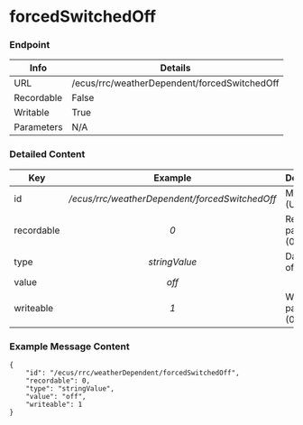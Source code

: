 # forcedSwitchedOff



### Endpoint

| Info  | Details |
| ------------- | ------------- |
| URL   | /ecus/rrc/weatherDependent/forcedSwitchedOff   |
| Recordable   | False   |
| Writable   | True   |
| Parameters  | N/A |

### Detailed Content

|  Key  | Example | Description |
| ------------- | :------: | ------------------------------ |
|  id | _/ecus/rrc/weatherDependent/forcedSwitchedOff_ | Message ID (URL) |
|  recordable | _0_ | Recordable parameter (0=No) |
|  type | _stringValue_ | Data type of value |
|  value | _off_ |  |
|  writeable | _1_ | Writable parameter (0=No) |



### Example Message Content
```
{
    "id": "/ecus/rrc/weatherDependent/forcedSwitchedOff",
    "recordable": 0,
    "type": "stringValue",
    "value": "off",
    "writeable": 1
}
```
